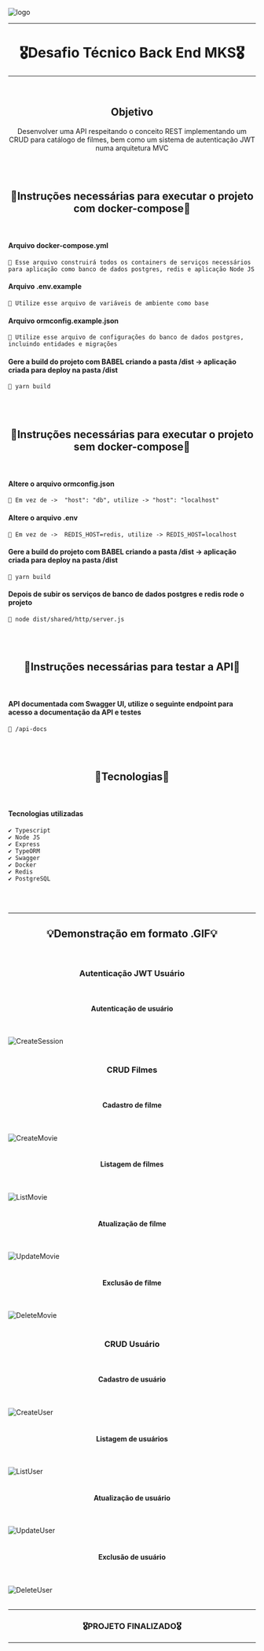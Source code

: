 ![logo](https://user-images.githubusercontent.com/68918326/193332767-8248edfa-cf76-4032-8eed-05bf3037838c.PNG)

<hr>
<h1 align="center">🎖️Desafio Técnico Back End MKS🎖️</h1>
<hr>
<br>

<h2 align="center">Objetivo</h2>
<p align="center">
  Desenvolver uma API respeitando o conceito REST implementando um CRUD para catálogo de filmes, bem como um sistema de autenticação JWT numa arquitetura MVC</p>
<br>
<br>

<h2 align="center">🚧Instruções necessárias para executar o projeto com docker-compose🚧</h2>
<br>

#### Arquivo docker-compose.yml

    📌 Esse arquivo construirá todos os containers de serviços necessários para aplicação como banco de dados postgres, redis e aplicação Node JS

#### Arquivo .env.example

    📌 Utilize esse arquivo de variáveis de ambiente como base

#### Arquivo ormconfig.example.json

    📌 Utilize esse arquivo de configurações do banco de dados postgres, incluindo entidades e migrações

#### Gere a build do projeto com BABEL criando a pasta /dist -> aplicação criada para deploy na pasta /dist

    📌 yarn build

<br>
<br>

<h2 align="center">🚧Instruções necessárias para executar o projeto sem docker-compose🚧</h2>
<br>

#### Altere o arquivo ormconfig.json

    📌 Em vez de ->  "host": "db", utilize -> "host": "localhost"

#### Altere o arquivo .env

    📌 Em vez de ->  REDIS_HOST=redis, utilize -> REDIS_HOST=localhost

#### Gere a build do projeto com BABEL criando a pasta /dist -> aplicação criada para deploy na pasta /dist

    📌 yarn build

#### Depois de subir os serviços de banco de dados postgres e redis rode o projeto

    📌 node dist/shared/http/server.js

<br>
<br>

<h2 align="center">🚧Instruções necessárias para testar a API🚧</h2>
<br>

#### API documentada com Swagger UI, utilize o seguinte endpoint para acesso a documentação da API e testes

    📌 /api-docs

<br>
<br>

<h2 align="center">🚨Tecnologias🚨</h2>
<br>

#### Tecnologias utilizadas

    ✔️ Typescript
    ✔️ Node JS
    ✔️ Express
    ✔️ TypeORM
    ✔️ Swagger
    ✔️ Docker
    ✔️ Redis
    ✔️ PostgreSQL

<br>
<br>

<hr>
<h2 align="center">💡Demonstração em formato .GIF💡</h2>
<br>

<h3 align="center">Autenticação JWT Usuário</h3>
<br>

<h4 align="center">Autenticação de usuário</h4>
<br>

![CreateSession](https://user-images.githubusercontent.com/68918326/203686945-065227a2-6b2b-4386-9580-74662545134a.gif)
<br>
<br>

<h3 align="center">CRUD Filmes</h3>
<br>

<h4 align="center">Cadastro de filme</h4>
<br>

![CreateMovie](https://user-images.githubusercontent.com/68918326/203687712-99003217-0e18-4ae6-a2ca-f32f14fb1025.gif)
<br>
<br>

<h4 align="center">Listagem de filmes</h4>
<br>

![ListMovie](https://user-images.githubusercontent.com/68918326/203688137-0be9e7c4-d027-442b-b467-3ae8b071fd97.gif)
<br>
<br>

<h4 align="center">Atualização de filme</h4>
<br>

![UpdateMovie](https://user-images.githubusercontent.com/68918326/203688440-3c3b1170-3037-4f75-91a1-476f642f8047.gif)
<br>
<br>

<h4 align="center">Exclusão de filme</h4>
<br>

![DeleteMovie](https://user-images.githubusercontent.com/68918326/203688807-5dd513df-a1ca-4db6-84c8-51813e42c851.gif)
<br>
<br>

<h3 align="center">CRUD Usuário</h3>
<br>

<h4 align="center">Cadastro de usuário</h4>
<br>

![CreateUser](https://user-images.githubusercontent.com/68918326/203685835-d2c4aee1-7b17-462e-bc32-ee5be06e21c3.gif)
<br>
<br>

<h4 align="center">Listagem de usuários</h4>
<br>

![ListUser](https://user-images.githubusercontent.com/68918326/203686254-c7cd4764-e076-4a65-b705-da41db941d57.gif)
<br>
<br>

<h4 align="center">Atualização de usuário</h4>
<br>

![UpdateUser](https://user-images.githubusercontent.com/68918326/203686521-61074921-6eba-46e5-8e02-264972372222.gif)
<br>
<br>

<h4 align="center">Exclusão de usuário</h4>
<br>

![DeleteUser](https://user-images.githubusercontent.com/68918326/203687262-36e230d6-d885-491a-8f54-2d32876df5b1.gif)
<br>
<br>

<hr>
<h3 align="center">🎖️PROJETO FINALIZADO🎖️</h3>
<hr>
